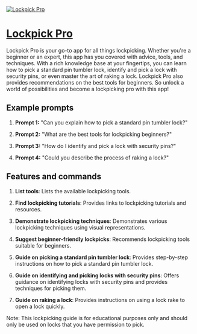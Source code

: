 [![Lockpick Pro](https://files.oaiusercontent.com/file-cvbpRdLlOM4BhH0vFL5xFbxm?se=2123-10-18T16%3A01%3A08Z&sp=r&sv=2021-08-06&sr=b&rscc=max-age%3D31536000%2C%20immutable&rscd=attachment%3B%20filename%3Dc83e5c78-0133-4c73-9397-d337aa7e69d4.png&sig=YsGM04xHbXrPgnFCCpFHi4XN2o0h3VwHVY%2B2Pm%2BqLSQ%3D)](https://chat.openai.com/g/g-vcYOuS5iD-lockpick-pro)

# [Lockpick Pro](https://chat.openai.com/g/g-vcYOuS5iD-lockpick-pro)

Lockpick Pro is your go-to app for all things lockpicking. Whether you're a beginner or an expert, this app has you covered with advice, tools, and techniques. With a rich knowledge base at your fingertips, you can learn how to pick a standard pin tumbler lock, identify and pick a lock with security pins, or even master the art of raking a lock. Lockpick Pro also provides recommendations on the best tools for beginners. So unlock a world of possibilities and become a lockpicking pro with this app!

## Example prompts

1. **Prompt 1:** "Can you explain how to pick a standard pin tumbler lock?"

2. **Prompt 2:** "What are the best tools for lockpicking beginners?"

3. **Prompt 3:** "How do I identify and pick a lock with security pins?"

4. **Prompt 4:** "Could you describe the process of raking a lock?"

## Features and commands

1. **List tools**: Lists the available lockpicking tools.

2. **Find lockpicking tutorials**: Provides links to lockpicking tutorials and resources.

3. **Demonstrate lockpicking techniques**: Demonstrates various lockpicking techniques using visual representations.

4. **Suggest beginner-friendly lockpicks**: Recommends lockpicking tools suitable for beginners.

5. **Guide on picking a standard pin tumbler lock**: Provides step-by-step instructions on how to pick a standard pin tumbler lock.

6. **Guide on identifying and picking locks with security pins**: Offers guidance on identifying locks with security pins and provides techniques for picking them.

7. **Guide on raking a lock**: Provides instructions on using a lock rake to open a lock quickly.

Note: This lockpicking guide is for educational purposes only and should only be used on locks that you have permission to pick.